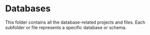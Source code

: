 # Databases

This folder contains all the database-related projects and files. Each subfolder or file represents a specific database or schema.